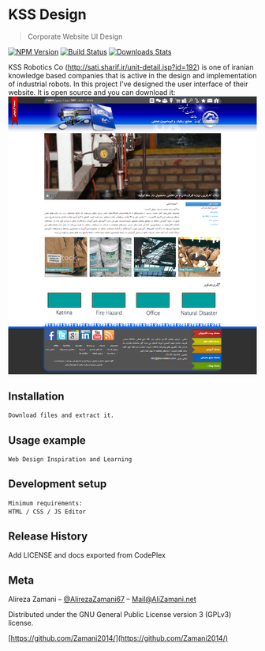 # KSS Design
> Corporate Website UI Design

[![NPM Version][npm-image]][npm-url]
[![Build Status][travis-image]][travis-url]
[![Downloads Stats][npm-downloads]][npm-url]

KSS Robotics Co (http://sati.sharif.ir/unit-detail.jsp?id=192) is one of iranian knowledge based companies that is active in the design and implementation of industrial robots. In this project I've designed the user interface of their website. It is open source and you can download it:
![](https://github.com/Zamani2014/KSS-Design/blob/master/docs/Home_final-home-mockup.png)

## Installation

```sh
Download files and extract it.
```


## Usage example

```sh
Web Design Inspiration and Learning
```

## Development setup

```sh
Minimum requirements:
HTML / CSS / JS Editor
```

## Release History

Add LICENSE and docs exported from CodePlex

## Meta

Alireza Zamani – [@AlirezaZamani67](https://twitter.com/AlirezaZamani67) – Mail@AliZamani.net

Distributed under the GNU General Public License version 3 (GPLv3) license.

[https://github.com/Zamani2014/](https://github.com/Zamani2014/)

[npm-image]: https://img.shields.io/npm/v/datadog-metrics.svg?style=flat-square
[npm-url]: https://npmjs.org/package/datadog-metrics
[npm-downloads]: https://img.shields.io/npm/dm/datadog-metrics.svg?style=flat-square
[travis-image]: https://img.shields.io/travis/dbader/node-datadog-metrics/master.svg?style=flat-square
[travis-url]: https://travis-ci.org/dbader/node-datadog-metrics
